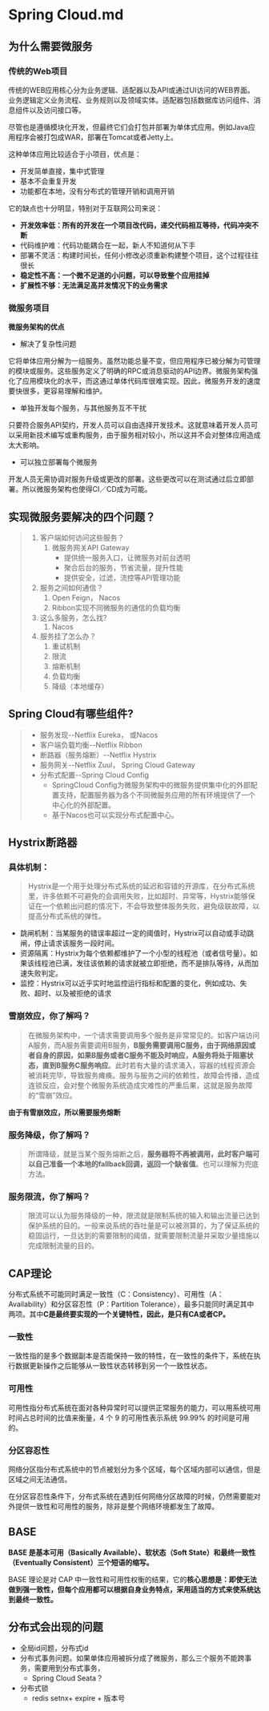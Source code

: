 # Spring Cloud.md




## 为什么需要微服务

### 传统的Web项目

传统的WEB应用核心分为业务逻辑、适配器以及API或通过UI访问的WEB界面。业务逻辑定义业务流程、业务规则以及领域实体。适配器包括数据库访问组件、消息组件以及访问接口等。

尽管也是遵循模块化开发，但最终它们会打包并部署为单体式应用。例如Java应用程序会被打包成WAR，部署在Tomcat或者Jetty上。

这种单体应用比较适合于小项目，优点是：

- 开发简单直接，集中式管理
- 基本不会重复开发
- 功能都在本地，没有分布式的管理开销和调用开销

它的缺点也十分明显，特别对于互联网公司来说：

- **开发效率低：所有的开发在一个项目改代码，递交代码相互等待，代码冲突不断**
- 代码维护难：代码功能耦合在一起，新人不知道何从下手
- 部署不灵活：构建时间长，任何小修改必须重新构建整个项目，这个过程往往很长
- **稳定性不高：一个微不足道的小问题，可以导致整个应用挂掉**
- **扩展性不够：无法满足高并发情况下的业务需求**

### 微服务项目

**微服务架构的优点**

- 解决了复杂性问题

它将单体应用分解为一组服务。虽然功能总量不变，但应用程序已被分解为可管理的模块或服务。这些服务定义了明确的RPC或消息驱动的API边界。微服务架构强化了应用模块化的水平，而这通过单体代码库很难实现。因此，微服务开发的速度要快很多，更容易理解和维护。

- 单独开发每个服务，与其他服务互不干扰

只要符合服务API契约，开发人员可以自由选择开发技术。这就意味着开发人员可以采用新技术编写或重构服务，由于服务相对较小，所以这并不会对整体应用造成太大影响。

- 可以独立部署每个微服务

开发人员无需协调对服务升级或更改的部署。这些更改可以在测试通过后立即部署。所以微服务架构也使得CI／CD成为可能。

## 实现微服务要解决的四个问题？

> 1. 客户端如何访问这些服务？
>    1. 微服务网关API Gateway
>       - 提供统一服务入口，让微服务对前台透明
>       - 聚合后台的服务，节省流量，提升性能
>       - 提供安全，过滤，流控等API管理功能
> 2. 服务之间如何通信？
>    1. Open Feign， Nacos
>    1. Ribbon实现不同微服务的通信的负载均衡
> 3. 这么多服务，怎么找?
>    1. Nacos
> 4. 服务挂了怎么办？
>    1. 重试机制
>    2. 限流
>    3. 熔断机制
>    4. 负载均衡
>    5. 降级（本地缓存）

## Spring Cloud有哪些组件?

> - 服务发现--Netflix Eureka， 或Nacos
> - 客户端负载均衡--Netflix Ribbon
> - 断路器（服务熔断）--Netflix Hystrix
> - 服务网关--Netflix Zuul， Spring Cloud Gateway
> - 分布式配置--Spring Cloud Config
>   - SpringCloud Config为微服务架构中的微服务提供集中化的外部配置支持，配置服务器为各个不同微服务应用的所有环境提供了一个中心化的外部配置。
>   - 基于Nacos也可以实现分布式配置中心。



## Hystrix断路器



### **具体机制**：

> Hystrix是一个用于处理分布式系统的延迟和容错的开源库，在分布式系统里，许多依赖不可避免的会调用失败，比如超时、异常等，Hystrix能够保证在一个依赖出问题的情况下，不会导致整体服务失败，避免级联故障，以提高分布式系统的弹性。



- 跳闸机制：当某服务的错误率超过一定的阈值时，Hystrix可以自动或手动跳闸，停止请求该服务一段时间。
- 资源隔离：Hystrix为每个依赖都维护了一个小型的线程池（或者信号量）。如果该线程池已满，发往该依赖的请求就被立即拒绝，而不是排队等待，从而加速失败判定。
- 监控：Hystrix可以近乎实时地监控运行指标和配置的变化，例如成功、失败、超时、以及被拒绝的请求



### 雪崩效应，你了解吗？

> 在微服务架构中，一个请求需要调用多个服务是非常常见的。如客户端访问A服务，而A服务需要调用B服务，**B服务需要调用C服务，由于网络原因或者自身的原因，如果B服务或者C服务不能及时响应，A服务将处于阻塞状态，直到B服务C服务响应**。此时若有大量的请求涌入，容器的线程资源会被消耗完毕，导致服务瘫痪。服务与服务之间的依赖性，故障会传播，造成连锁反应，会对整个微服务系统造成灾难性的严重后果，这就是服务故障的“雪崩”效应。

**由于有雪崩效应，所以需要服务熔断**

### 服务降级，你了解吗？

> 所谓降级，就是当某个服务熔断之后，**服务器将不再被调用，此时客户端可以自己准备一个本地的fallback回调，返回一个缺省值**。也可以理解为兜底方法。

### 服务限流，你了解吗？

> 限流可以认为服务降级的一种，限流就是限制系统的输入和输出流量已达到保护系统的目的。一般来说系统的吞吐量是可以被测算的，为了保证系统的稳固运行，一旦达到的需要限制的阈值，就需要限制流量并采取少量措施以完成限制流量的目的。







## CAP理论

分布式系统不可能同时满足一致性（C：Consistency）、可用性（A：Availability）和分区容忍性（P：Partition Tolerance），最多只能同时满足其中两项。其中**C是最终要实现的一个关键特性，因此，是只有CA或者CP。**

### 一致性

一致性指的是多个数据副本是否能保持一致的特性，在一致性的条件下，系统在执行数据更新操作之后能够从一致性状态转移到另一个一致性状态。

### 可用性

可用性指分布式系统在面对各种异常时可以提供正常服务的能力，可以用系统可用时间占总时间的比值来衡量，4 个 9 的可用性表示系统 99.99% 的时间是可用的。

### 分区容忍性

网络分区指分布式系统中的节点被划分为多个区域，每个区域内部可以通信，但是区域之间无法通信。

在分区容忍性条件下，分布式系统在遇到任何网络分区故障的时候，仍然需要能对外提供一致性和可用性的服务，除非是整个网络环境都发生了故障。

## BASE

**BASE 是基本可用（Basically Available）、软状态（Soft State）和最终一致性（Eventually Consistent）三个短语的缩写。**

BASE 理论是对 CAP 中一致性和可用性权衡的结果，它的**核心思想是：即使无法做到强一致性，但每个应用都可以根据自身业务特点，采用适当的方式来使系统达到最终一致性。**







## 分布式会出现的问题

- 全局id问题，分布式id
- 分布式事务问题。如果单体应用被拆分成了微服务，那么三个服务不能跨事务，需要用到分布式事务，
  - Spring Cloud Seata？
- 分布式锁
  - redis setnx+ expire + 版本号




